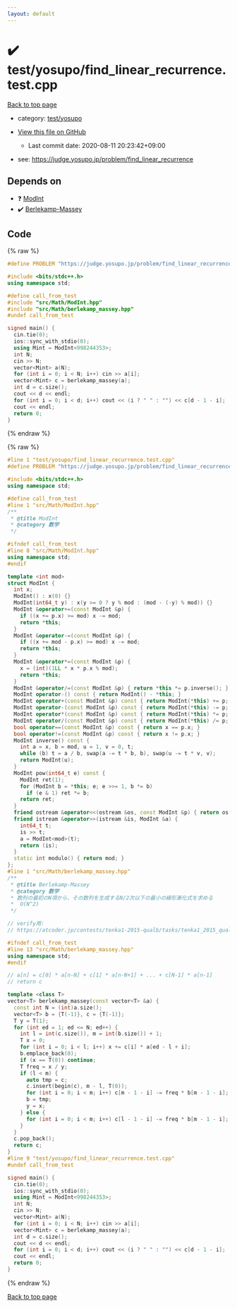 ```yaml
---
layout: default
---
```


<!-- mathjax config similar to math.stackexchange -->
<script type="text/javascript" async
  src="https://cdnjs.cloudflare.com/ajax/libs/mathjax/2.7.5/MathJax.js?config=TeX-MML-AM_CHTML">
</script>
<script type="text/x-mathjax-config">
  MathJax.Hub.Config({
    TeX: { equationNumbers: { autoNumber: "AMS" }},
    tex2jax: {
      inlineMath: [ ['$','$'] ],
      processEscapes: true
    },
    "HTML-CSS": { matchFontHeight: false },
    displayAlign: "left",
    displayIndent: "2em"
  });
</script>

<script type="text/javascript" src="https://cdnjs.cloudflare.com/ajax/libs/jquery/3.4.1/jquery.min.js"></script>
<script src="https://cdn.jsdelivr.net/npm/jquery-balloon-js@1.1.2/jquery.balloon.min.js" integrity="sha256-ZEYs9VrgAeNuPvs15E39OsyOJaIkXEEt10fzxJ20+2I=" crossorigin="anonymous"></script>
<script type="text/javascript" src="../../../assets/js/copy-button.js"></script>
<link rel="stylesheet" href="../../../assets/css/copy-button.css" />


# :heavy_check_mark: test/yosupo/find_linear_recurrence.test.cpp

<a href="../../../index.html">Back to top page</a>

* category: <a href="../../../index.html#0b58406058f6619a0f31a172defc0230">test/yosupo</a>
* <a href="{{ site.github.repository_url }}/blob/master/test/yosupo/find_linear_recurrence.test.cpp">View this file on GitHub</a>
    - Last commit date: 2020-08-11 20:23:42+09:00


* see: <a href="https://judge.yosupo.jp/problem/find_linear_recurrence">https://judge.yosupo.jp/problem/find_linear_recurrence</a>


## Depends on

* :question: <a href="../../../library/src/Math/ModInt.hpp.html">ModInt</a>
* :heavy_check_mark: <a href="../../../library/src/Math/berlekamp_massey.hpp.html">Berlekamp-Massey</a>


## Code

<a id="unbundled"></a>
{% raw %}
```cpp
#define PROBLEM "https://judge.yosupo.jp/problem/find_linear_recurrence"

#include <bits/stdc++.h>
using namespace std;

#define call_from_test
#include "src/Math/ModInt.hpp"
#include "src/Math/berlekamp_massey.hpp"
#undef call_from_test

signed main() {
  cin.tie(0);
  ios::sync_with_stdio(0);
  using Mint = ModInt<998244353>;
  int N;
  cin >> N;
  vector<Mint> a(N);
  for (int i = 0; i < N; i++) cin >> a[i];
  vector<Mint> c = berlekamp_massey(a);
  int d = c.size();
  cout << d << endl;
  for (int i = 0; i < d; i++) cout << (i ? " " : "") << c[d - 1 - i];
  cout << endl;
  return 0;
}
```
{% endraw %}

<a id="bundled"></a>
{% raw %}
```cpp
#line 1 "test/yosupo/find_linear_recurrence.test.cpp"
#define PROBLEM "https://judge.yosupo.jp/problem/find_linear_recurrence"

#include <bits/stdc++.h>
using namespace std;

#define call_from_test
#line 1 "src/Math/ModInt.hpp"
/**
 * @title ModInt
 * @category 数学
 */

#ifndef call_from_test
#line 8 "src/Math/ModInt.hpp"
using namespace std;
#endif

template <int mod>
struct ModInt {
  int x;
  ModInt() : x(0) {}
  ModInt(int64_t y) : x(y >= 0 ? y % mod : (mod - (-y) % mod)) {}
  ModInt &operator+=(const ModInt &p) {
    if ((x += p.x) >= mod) x -= mod;
    return *this;
  }
  ModInt &operator-=(const ModInt &p) {
    if ((x += mod - p.x) >= mod) x -= mod;
    return *this;
  }
  ModInt &operator*=(const ModInt &p) {
    x = (int)(1LL * x * p.x % mod);
    return *this;
  }
  ModInt &operator/=(const ModInt &p) { return *this *= p.inverse(); }
  ModInt operator-() const { return ModInt() - *this; }
  ModInt operator+(const ModInt &p) const { return ModInt(*this) += p; }
  ModInt operator-(const ModInt &p) const { return ModInt(*this) -= p; }
  ModInt operator*(const ModInt &p) const { return ModInt(*this) *= p; }
  ModInt operator/(const ModInt &p) const { return ModInt(*this) /= p; }
  bool operator==(const ModInt &p) const { return x == p.x; }
  bool operator!=(const ModInt &p) const { return x != p.x; }
  ModInt inverse() const {
    int a = x, b = mod, u = 1, v = 0, t;
    while (b) t = a / b, swap(a -= t * b, b), swap(u -= t * v, v);
    return ModInt(u);
  }
  ModInt pow(int64_t e) const {
    ModInt ret(1);
    for (ModInt b = *this; e; e >>= 1, b *= b)
      if (e & 1) ret *= b;
    return ret;
  }
  friend ostream &operator<<(ostream &os, const ModInt &p) { return os << p.x; }
  friend istream &operator>>(istream &is, ModInt &a) {
    int64_t t;
    is >> t;
    a = ModInt<mod>(t);
    return (is);
  }
  static int modulo() { return mod; }
};
#line 1 "src/Math/berlekamp_massey.hpp"
/**
 * @title Berlekamp-Massey
 * @category 数学
 * 数列の最初のN項から、その数列を生成するN/2次以下の最小の線形漸化式を求める
 *  O(N^2)
 */

// verify用:
// https://atcoder.jp/contests/tenka1-2015-qualb/tasks/tenka1_2015_qualB_c

#ifndef call_from_test
#line 13 "src/Math/berlekamp_massey.hpp"
using namespace std;
#endif

// a[n] = c[0] * a[n-N] + c[1] * a[n-N+1] + ... + c[N-1] * a[n-1]
// return c

template <class T>
vector<T> berlekamp_massey(const vector<T> &a) {
  const int N = (int)a.size();
  vector<T> b = {T(-1)}, c = {T(-1)};
  T y = T(1);
  for (int ed = 1; ed <= N; ed++) {
    int l = int(c.size()), m = int(b.size()) + 1;
    T x = 0;
    for (int i = 0; i < l; i++) x += c[i] * a[ed - l + i];
    b.emplace_back(0);
    if (x == T(0)) continue;
    T freq = x / y;
    if (l < m) {
      auto tmp = c;
      c.insert(begin(c), m - l, T(0));
      for (int i = 0; i < m; i++) c[m - 1 - i] -= freq * b[m - 1 - i];
      b = tmp;
      y = x;
    } else {
      for (int i = 0; i < m; i++) c[l - 1 - i] -= freq * b[m - 1 - i];
    }
  }
  c.pop_back();
  return c;
}
#line 9 "test/yosupo/find_linear_recurrence.test.cpp"
#undef call_from_test

signed main() {
  cin.tie(0);
  ios::sync_with_stdio(0);
  using Mint = ModInt<998244353>;
  int N;
  cin >> N;
  vector<Mint> a(N);
  for (int i = 0; i < N; i++) cin >> a[i];
  vector<Mint> c = berlekamp_massey(a);
  int d = c.size();
  cout << d << endl;
  for (int i = 0; i < d; i++) cout << (i ? " " : "") << c[d - 1 - i];
  cout << endl;
  return 0;
}

```
{% endraw %}

<a href="../../../index.html">Back to top page</a>

